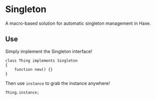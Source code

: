 Singleton
===

A macro-based solution for automatic singleton management in Haxe.

Use
---

Simply implement the Singleton interface!

    class Thing implements Singleton
    {
    	function new() {}
    }

Then use `instance` to grab the instance anywhere!
   
    Thing.instance;

